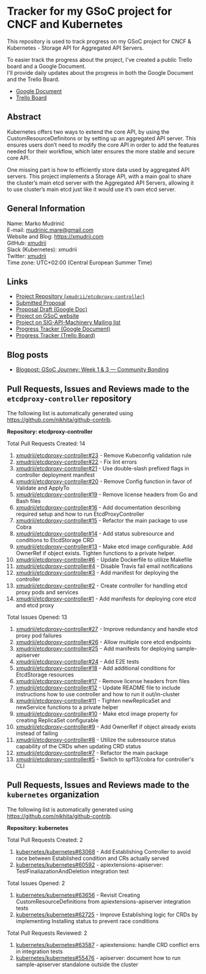 # Tracker for my GSoC project for CNCF and Kubernetes

This repository is used to track progress on my GSoC project for CNCF &amp; Kubernetes - Storage API for Aggregated API Servers.  

To easier track the progress about the project, I've created a public Trello board and a Google Document.  
I'll provide daily updates about the progress in both the Google Document and the Trello Board.

* [Google Document](https://docs.google.com/document/d/1LoqDnhb-1WV4Ja-8iS5n5Tm3NPVG50DndxsVbE17imE/edit?usp=sharing)
* [Trello Board](https://trello.com/b/XeaS0l5E)

## Abstract

Kubernetes offers two ways to extend the core API, by using the CustomResourceDefinitons or by setting up an aggregated API server. This ensures users don’t need to modify the core API in order to add the features needed for their workflow, which later ensures the more stable and secure core API.

One missing part is how to efficiently store data used by aggregated API servers. This project implements a Storage API, with a main goal to share the cluster’s main etcd server with the Aggregated API Servers, allowing it to use cluster’s main etcd just like it would use it’s own etcd server.

## General Information

Name: Marko Mudrinić  
E-mail: mudrinic.mare@gmail.com  
Website and Blog: https://xmudrii.com  
GitHub: [xmudrii](https://github.com/xmudrii)  
Slack (Kubernetes): xmudrii  
Twitter: [xmudrii](https://twitter.com/xmudrii)  
Time zone: UTC+02:00 (Central European Summer Time)  

## Links

* [Project Repository (`xmudrii/etcdproxy-controller`)](https://github.com/xmudrii/etcdproxy-controller)
* [Submitted Proposal](https://github.com/xmudrii/gsoc-2018-meta-k8s/blob/master/proposal/proposal.pdf)
* [Proposal Draft (Google Doc)](https://docs.google.com/document/d/10IpBTo1dnaQ9H4u9Uwek-fL-gP1om4Zte0ZSvPbPLnY/edit?usp=sharing)
* [Project on GSoC website](https://summerofcode.withgoogle.com/projects/#6400208972283904)
* [Project on SIG-API-Machinery Mailing list](https://groups.google.com/forum/#!msg/kubernetes-sig-api-machinery/rHEoQ8cgYwk/iglsNeBwCgAJ)
* [Progress Tracker (Google Document)](https://docs.google.com/document/d/1LoqDnhb-1WV4Ja-8iS5n5Tm3NPVG50DndxsVbE17imE/edit?usp=sharing)
* [Progress Tracker (Trello Board)](https://trello.com/b/XeaS0l5E) 

## Blog posts

* [Blogpost: GSoC Journey: Week 1 & 3 — Community Bonding](https://xmudrii.com/posts/gsoc-weeks-1-3/)

## Pull Requests, Issues and Reviews made to the `etcdproxy-controller` repository

The following list is automatically generated using https://github.com/nikhita/github-contrib.

**Repository: etcdproxy-controller**

Total Pull Requests Created: 14
1. [xmudrii/etcdproxy-controller#23](https://github.com/xmudrii/etcdproxy-controller/pull/23) - Remove Kubeconfig validation rule
2. [xmudrii/etcdproxy-controller#22](https://github.com/xmudrii/etcdproxy-controller/pull/22) - Fix lint errors
3. [xmudrii/etcdproxy-controller#21](https://github.com/xmudrii/etcdproxy-controller/pull/21) - Use double-slash prefixed flags in controller deployment manifest
4. [xmudrii/etcdproxy-controller#20](https://github.com/xmudrii/etcdproxy-controller/pull/20) - Remove Config function in favor of Validate and ApplyTo
5. [xmudrii/etcdproxy-controller#19](https://github.com/xmudrii/etcdproxy-controller/pull/19) - Remove license headers from Go and Bash files
6. [xmudrii/etcdproxy-controller#16](https://github.com/xmudrii/etcdproxy-controller/pull/16) - Add documentation describing required setup and how to run EtcdProxyController
7. [xmudrii/etcdproxy-controller#15](https://github.com/xmudrii/etcdproxy-controller/pull/15) - Refactor the main package to use Cobra
8. [xmudrii/etcdproxy-controller#14](https://github.com/xmudrii/etcdproxy-controller/pull/14) -  Add status subresource and conditions to EtcdStorage CRD
9. [xmudrii/etcdproxy-controller#13](https://github.com/xmudrii/etcdproxy-controller/pull/13) - Make etcd image configurable. Add OwnerRef if object exists. Tighten functions to a private helper.
10. [xmudrii/etcdproxy-controller#6](https://github.com/xmudrii/etcdproxy-controller/pull/6) - Update Dockerfile to utilize Makefile
11. [xmudrii/etcdproxy-controller#4](https://github.com/xmudrii/etcdproxy-controller/pull/4) - Disable Travis fail email notifications
12. [xmudrii/etcdproxy-controller#3](https://github.com/xmudrii/etcdproxy-controller/pull/3) - Add manifest for deploying the controller
13. [xmudrii/etcdproxy-controller#2](https://github.com/xmudrii/etcdproxy-controller/pull/2) - Create controller for handling etcd proxy pods and services
14. [xmudrii/etcdproxy-controller#1](https://github.com/xmudrii/etcdproxy-controller/pull/1) - Add manifests for deploying core etcd and etcd proxy

Total Issues Opened: 13
1. [xmudrii/etcdproxy-controller#27](https://github.com/xmudrii/etcdproxy-controller/issues/27) - Improve redundancy and handle etcd proxy pod failures
2. [xmudrii/etcdproxy-controller#26](https://github.com/xmudrii/etcdproxy-controller/issues/26) - Allow multiple core etcd endpoints
3. [xmudrii/etcdproxy-controller#25](https://github.com/xmudrii/etcdproxy-controller/issues/25) - Add manifests for deploying sample-apiserver
4. [xmudrii/etcdproxy-controller#24](https://github.com/xmudrii/etcdproxy-controller/issues/24) - Add E2E tests
5. [xmudrii/etcdproxy-controller#18](https://github.com/xmudrii/etcdproxy-controller/issues/18) - Add additional conditions for EtcdStorage resources
6. [xmudrii/etcdproxy-controller#17](https://github.com/xmudrii/etcdproxy-controller/issues/17) - Remove license headers from files
7. [xmudrii/etcdproxy-controller#12](https://github.com/xmudrii/etcdproxy-controller/issues/12) - Update README file to include instructions how to use controller and how to run it out/in-cluster
8. [xmudrii/etcdproxy-controller#11](https://github.com/xmudrii/etcdproxy-controller/issues/11) - Tighten newReplicaSet and newService functions to a private helper
9. [xmudrii/etcdproxy-controller#10](https://github.com/xmudrii/etcdproxy-controller/issues/10) - Make etcd image property for creating ReplicaSet configurable
10. [xmudrii/etcdproxy-controller#9](https://github.com/xmudrii/etcdproxy-controller/issues/9) - Add OwnerRef if object already exists instead of failing
11. [xmudrii/etcdproxy-controller#8](https://github.com/xmudrii/etcdproxy-controller/issues/8) - Utilize the subresource status capability of the CRDs when updating CRD status
12. [xmudrii/etcdproxy-controller#7](https://github.com/xmudrii/etcdproxy-controller/issues/7) - Refactor the main package
13. [xmudrii/etcdproxy-controller#5](https://github.com/xmudrii/etcdproxy-controller/issues/5) - Switch to spf13/cobra for controller's CLI

## Pull Requests, Issues and Reviews made to the `kubernetes` organization

The following list is automatically generated using https://github.com/nikhita/github-contrib.

**Repository: kubernetes**

Total Pull Requests Created: 2
1. [kubernetes/kubernetes#63068](https://github.com/kubernetes/kubernetes/pull/63068) - Add Establishing Controller to avoid race between Established condition and CRs actually served
2. [kubernetes/kubernetes#60592](https://github.com/kubernetes/kubernetes/pull/60592) - apiextensions-apiserver: TestFinaliazationAndDeletion integration test

Total Issues Opened: 2
1. [kubernetes/kubernetes#63656](https://github.com/kubernetes/kubernetes/issues/63656) - Revisit Creating CustomResourceDefinitions from apiextensions-apiserver integration tests
2. [kubernetes/kubernetes#62725](https://github.com/kubernetes/kubernetes/issues/62725) - Improve Establishing logic for CRDs by implementing Installing status to prevent race conditions

Total Pull Requests Reviewed: 2
1. [kubernetes/kubernetes#63587](https://github.com/kubernetes/kubernetes/pull/63587) - apiextensions: handle CRD conflict errs in integration tests
2. [kubernetes/kubernetes#55476](https://github.com/kubernetes/kubernetes/pull/55476) - apiserver: document how to run sample-apiserver standalone outside the cluster
